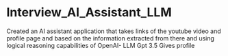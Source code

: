 # Interview_AI_Assistant_LLM
Created an AI assistant application that takes links of the youtube video and profile page and based on the information extracted from there and using logical reasoning capabilities of OpenAI- LLM Gpt 3.5 Gives profile
